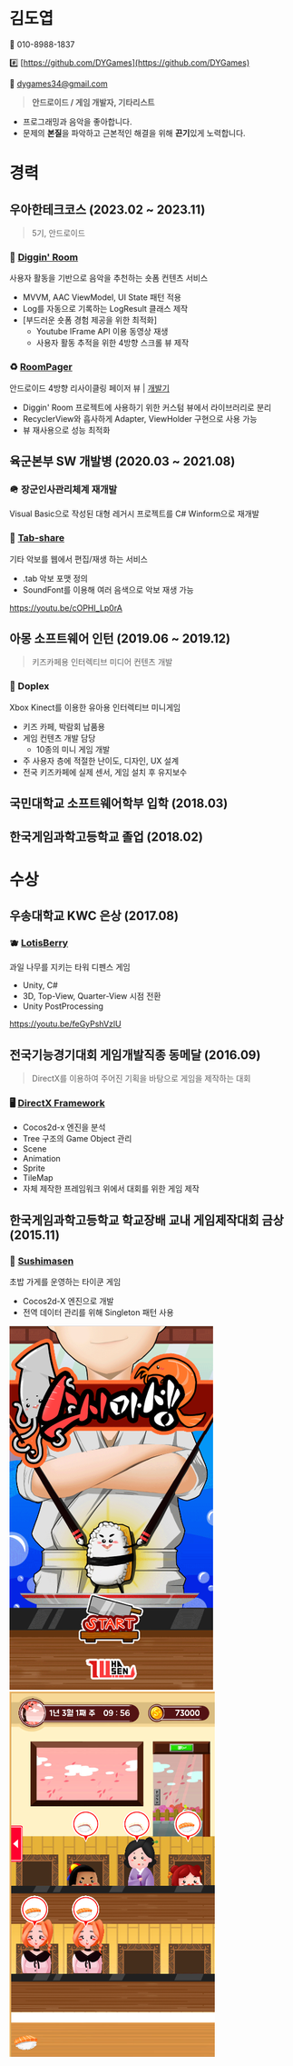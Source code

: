 # 김도엽

📱 010-8988-1837

#️⃣ [https://github.com/DYGames](https://github.com/DYGames)

📧 [dygames34@gmail.com](mailto:dygames34@gmail.com)

> **안드로이드 / 게임 개발자, 기타리스트**
- 프로그래밍과 음악을 좋아합니다.
- 문제의 **본질**을 파악하고 근본적인 해결을 위해 **끈기**있게 노력합니다.

# 경력

## 우아한테크코스 (2023.02 ~ 2023.11)

> 5기, 안드로이드

### 🎵 [Diggin' Room](https://github.com/woowacourse-teams/2023-diggin-room)

사용자 활동을 기반으로 음악을 추천하는 숏폼 컨텐츠 서비스
- MVVM, AAC ViewModel, UI State 패턴 적용
- Log를 자동으로 기록하는 LogResult 클래스 제작
- [부드러운 숏폼 경험 제공을 위한 최적화]
    - Youtube IFrame API 이용 동영상 재생
    - 사용자 활동 추적을 위한 4방향 스크롤 뷰 제작

### ♻️ [RoomPager](https://github.com/DYGames/RoomPager)

안드로이드 4방향 리사이클링 페이저 뷰 | [개발기](https://dygames.github.io/article.html?article=Android%EC%97%90%EC%84%9C%204%EB%B0%A9%ED%96%A5%20%EC%9E%AC%ED%99%9C%EC%9A%A9%20%EA%B0%80%EB%8A%A5%ED%95%9C%20%ED%8E%98%EC%9D%B4%EC%A7%95%20%EB%B7%B0%20%EB%A7%8C%EB%93%A4%EA%B8%B0%20+%20Youtube%20WebView%20%EC%9E%AC%EC%83%9D.md)
- Diggin' Room 프로젝트에 사용하기 위한 커스텀 뷰에서 라이브러리로 분리
- RecyclerView와 흡사하게 Adapter, ViewHolder 구현으로 사용 가능
- 뷰 재사용으로 성능 최적화

## 육군본부 SW 개발병 (2020.03 ~ 2021.08)

### 🪖 장군인사관리체계 재개발

Visual Basic으로 작성된 대형 레거시 프로젝트를 C# Winform으로 재개발

### 🎸 [Tab-share](https://github.com/DYGames/tab-share)

기타 악보를 웹에서 편집/재생 하는 서비스
- .tab 악보 포맷 정의
- SoundFont를 이용해 여러 음색으로 악보 재생 가능

https://youtu.be/cOPHI_Lp0rA
    
## 아몽 소프트웨어 인턴 (2019.06 ~ 2019.12)

> 키즈카페용 인터렉티브 미디어 컨텐츠 개발

### 🧒 Doplex

Xbox Kinect를 이용한 유아용 인터렉티브 미니게임
- 키즈 카페, 박람회 납품용
- 게임 컨텐츠 개발 담당
    - 10종의 미니 게임 개발
- 주 사용자 층에 적절한 난이도, 디자인, UX 설계
- 전국 키즈카페에 실제 센서, 게임 설치 후 유지보수

## 국민대학교 소프트웨어학부 입학 (2018.03)

## 한국게임과학고등학교 졸업 (2018.02)
# 수상

## 우송대학교 KWC 은상 (2017.08)

### 🫐 [LotisBerry](https://github.com/DYGames/LotisBerry)

과일 나무를 지키는 타워 디펜스 게임
- Unity, C#
- 3D, Top-View, Quarter-View 시점 전환
- Unity PostProcessing

https://youtu.be/feGyPshVzlU

## 전국기능경기대회 게임개발직종 동메달 (2016.09)

> DirectX를 이용하여 주어진 기획을 바탕으로 게임을 제작하는 대회

### 🖥️ [DirectX Framework](https://github.com/DYGames/SkillOlympic_Medieval)
- Cocos2d-x 엔진을 분석
- Tree 구조의 Game Object 관리
- Scene
- Animation
- Sprite
- TileMap
- 자체 제작한 프레임워크 위에서 대회를 위한 게임 제작

## 한국게임과학고등학교 학교장배 교내 게임제작대회 금상 (2015.11)

### 🍣 [Sushimasen](https://github.com/DYGames/Sushimasen)

초밥 가게를 운영하는 타이쿤 게임
- Cocos2d-X 엔진으로 개발
- 전역 데이터 관리를 위해 Singleton 패턴 사용

![227E5F3A571509D601.png](articles/portfolio/227E5F3A571509D601.png) ![2351243A571509D711.png](articles/portfolio/2351243A571509D711.png)
    